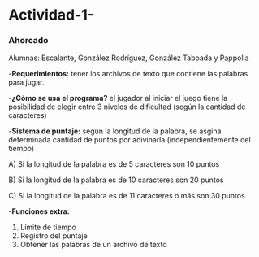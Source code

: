 # Actividad-1-
### Ahorcado
Alumnas: Escalante, González Rodríguez, González Taboada y Pappolla

-**Requerimientos:** tener los archivos de texto que contiene las palabras para jugar.

-**¿Cómo se usa el programa?** el jugador al iniciar el juego tiene la posibilidad de elegir entre 3 niveles de dificultad (según la cantidad de caracteres)  

-**Sistema de puntaje:** según la longitud de la palabra, se asgina determinada cantidad de puntos por adivinarla (independientemente del tiempo)

A) Si la longitud de la palabra es de 5 caracteres son 10 puntos  

B) Si la longitud de la palabra es de 10 caracteres son 20 puntos  

C) Si la longitud de la palabra es de 11 caracteres o más son 30 puntos  


-**Funciones extra:**  

1) Límite de tiempo
2) Registro del puntaje 
3) Obtener las palabras de un archivo de texto
